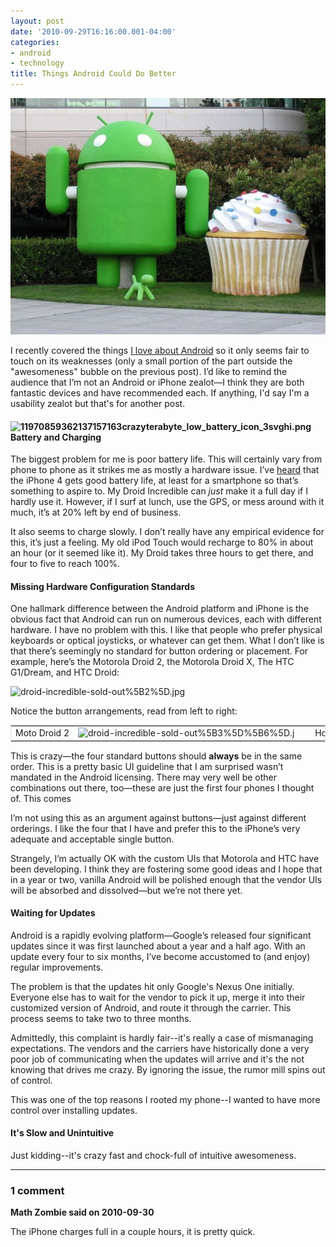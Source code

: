 ```yaml
---
layout: post
date: '2010-09-29T16:16:00.001-04:00'
categories:
- android
- technology
title: Things Android Could Do Better
---
```



![androidschmidt.jpg](/assets/2010/androidschmidt.jpg)

I recently covered the things [I love about Android](../../2010/09/things-i-love-about-android.html) so it only seems fair to touch on its weaknesses (only a small portion of the part outside the "awesomeness" bubble on the previous post). I’d like to remind the audience that I’m not an Android or iPhone zealot—I think they are both fantastic devices and have recommended each. If anything, I'd say I'm a usability zealot but that's for another post.  <h4>![11970859362137157163crazyterabyte_low_battery_icon_3svghi.png](/assets/2010/11970859362137157163crazyterabyte_low_battery_icon_3svghi.png)Battery and Charging</h4>

The biggest problem for me is poor battery life. This will certainly vary from phone to phone as it strikes me as mostly a hardware issue. I’ve [heard](http://www.macworld.com/article/152460/2010/07/iphone4_battery.html) that the iPhone 4 gets good battery life, at least for a smartphone so that’s something to aspire to. My Droid Incredible can *just* make it a full day if I hardly use it. However, if I surf at lunch, use the GPS, or mess around with it much, it’s at 20% left by end of business.

It also seems to charge slowly. I don’t really have any empirical evidence for this, it’s just a feeling. My old iPod Touch would recharge to 80% in about an hour (or it seemed like it). My Droid takes three hours to get there, and four to five to reach 100%.  <h4>Missing Hardware Configuration Standards</h4>

One hallmark difference between the Android platform and iPhone is the obvious fact that Android can run on numerous devices, each with different hardware. I have no problem with this. I like that people who prefer physical keyboards or optical joysticks, or whatever can get them. What I don’t like is that there’s seemingly no standard for button ordering or placement. For example, here’s the Motorola Droid 2, the Motorola Droid X, The HTC G1/Dream, and HTC Droid:  

![droid-incredible-sold-out%5B2%5D.jpg](/assets/2010/droid-incredible-sold-out%5B2%5D.jpg) 

Notice the button arrangements, read from left to right:  <table border="0" cellpadding="2" cellspacing="0" nowrap="nowrap" style="border-bottom: #ddd 1px solid; border-left: #ddd 1px solid; margin: 0px auto; border-top: #ddd 1px solid; border-right: #ddd 1px solid;" width="50%"><tbody>     <tr>       <td nowrap="nowrap">Moto Droid 2</td>        <td nowrap="nowrap">![droid-incredible-sold-out%5B3%5D%5B6%5D.jpg](/assets/2010/droid-incredible-sold-out%5B3%5D%5B6%5D.jpg)</td>        <td nowrap="nowrap">&#160;</td>        <td nowrap="nowrap">Home</td>        <td nowrap="nowrap">Menu</td>        <td nowrap="nowrap">Back</td>        <td nowrap="nowrap">Search</td>     </tr>   </tbody></table>

This is crazy—the four standard buttons should **always** be in the same order. This is a pretty basic UI guideline that I am surprised wasn’t mandated in the Android licensing. There may very well be other combinations out there, too—these are just the first four phones I thought of. This comes 

I’m not using this as an argument against buttons—just against different orderings. I like the four that I have and prefer this to the iPhone’s very adequate and acceptable single button. 

Strangely, I’m actually OK with the custom UIs that Motorola and HTC have been developing. I think they are fostering some good ideas and I hope that in a year or two, vanilla Android will be polished enough that the vendor UIs will be absorbed and dissolved—but we’re not there yet.  <h4>Waiting for Updates</h4>

Android is a rapidly evolving platform—Google’s released four significant updates since it was first launched about a year and a half ago. With an update every four to six months, I’ve become accustomed to (and enjoy) regular improvements.

The problem is that the updates hit only Google's Nexus One initially. Everyone else has to wait for the vendor to pick it up, merge it into their customized version of Android, and route it through the carrier. This process seems to take two to three months. 

Admittedly, this complaint is hardly fair--it's really a case of mismanaging expectations. The vendors and the carriers have historically done a very poor job of communicating when the updates will arrive and it's the not knowing that drives me crazy. By ignoring the issue, the rumor mill spins out of control.

This was one of the top reasons I rooted my phone--I wanted to have more control over installing updates.  <h4>It's Slow and Unintuitive</h4>

Just kidding--it's crazy fast and chock-full of intuitive awesomeness.

---

### 1 comment

**Math Zombie said on 2010-09-30**

The iPhone charges full in a couple hours, it is pretty quick.

